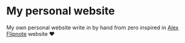 # My personal website
My own personal website write in by hand from zero inspired in [Alex Flipnote](alexflipnote.xyz) website :heart:
